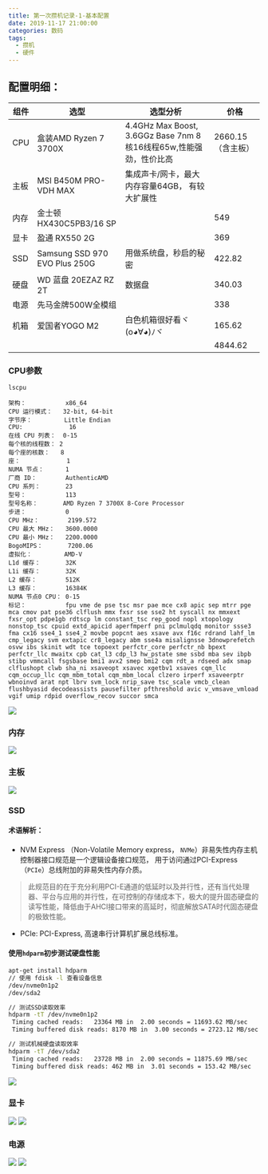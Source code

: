 ```yaml
---
title: 第一次攒机记录-1-基本配置
date: 2019-11-17 21:00:00
categories: 数码
tags: 
  - 攒机
  - 硬件
---
```


## 配置明细：

|组件|选型|选型分析|价格|
|-|-|-|-|
|CPU|盒装AMD Ryzen 7 3700X|4.4GHz Max Boost, 3.6GGz Base 7nm 8核16线程65w,性能强劲，性价比高|2660.15（含主板）|
|主板|MSI B450M PRO-VDH MAX|集成声卡/网卡，最大内存容量64GB， 有较大扩展性||
|内存|金士顿HX430C5PB3/16 SP||549|
|显卡|盈通 RX550 2G||369|
|SSD|Samsung SSD 970 EVO Plus 250G|用做系统盘，秒启的秘密|422.82|
|硬盘|WD 蓝盘 20EZAZ RZ 2T|数据盘|340.03
|电源|先马金牌500W全模组||338|
|机箱|爱国者YOGO M2|白色机箱很好看ヾ(o◕∀◕)ﾉヾ|165.62|
||||4844.62|

### CPU参数
`lscpu`
```
架构：           x86_64
CPU 运行模式：   32-bit, 64-bit
字节序：         Little Endian
CPU:             16
在线 CPU 列表：  0-15
每个核的线程数： 2
每个座的核数：   8
座：             1
NUMA 节点：      1
厂商 ID：        AuthenticAMD
CPU 系列：       23
型号：           113
型号名称：       AMD Ryzen 7 3700X 8-Core Processor
步进：           0
CPU MHz：        2199.572
CPU 最大 MHz：   3600.0000
CPU 最小 MHz：   2200.0000
BogoMIPS：       7200.06
虚拟化：         AMD-V
L1d 缓存：       32K
L1i 缓存：       32K
L2 缓存：        512K
L3 缓存：        16384K
NUMA 节点0 CPU： 0-15
标记：           fpu vme de pse tsc msr pae mce cx8 apic sep mtrr pge mca cmov pat pse36 clflush mmx fxsr sse sse2 ht syscall nx mmxext fxsr_opt pdpe1gb rdtscp lm constant_tsc rep_good nopl xtopology nonstop_tsc cpuid extd_apicid aperfmperf pni pclmulqdq monitor ssse3 fma cx16 sse4_1 sse4_2 movbe popcnt aes xsave avx f16c rdrand lahf_lm cmp_legacy svm extapic cr8_legacy abm sse4a misalignsse 3dnowprefetch osvw ibs skinit wdt tce topoext perfctr_core perfctr_nb bpext perfctr_llc mwaitx cpb cat_l3 cdp_l3 hw_pstate sme ssbd mba sev ibpb stibp vmmcall fsgsbase bmi1 avx2 smep bmi2 cqm rdt_a rdseed adx smap clflushopt clwb sha_ni xsaveopt xsavec xgetbv1 xsaves cqm_llc cqm_occup_llc cqm_mbm_total cqm_mbm_local clzero irperf xsaveerptr wbnoinvd arat npt lbrv svm_lock nrip_save tsc_scale vmcb_clean flushbyasid decodeassists pausefilter pfthreshold avic v_vmsave_vmload vgif umip rdpid overflow_recov succor smca

```
![](http://qiniu.aimiter.com/myblog/IMG_20191121_184641-8.jpg)

### 内存
![](http://qiniu.aimiter.com/myblog/IMG_20191121_184641-4.jpg)

### 主板
![](http://qiniu.aimiter.com/myblog/IMG_20191121_184641-9.jpg)

### SSD 
#### 术语解析：

- NVM Express （Non-Volatile Memory express， `NVMe`）非易失性内存主机控制器接口规范是一个逻辑设备接口规范， 用于访问通过PCI-Express（`PCIe`）总线附加的非易失性内存介质。

 > 此规范目的在于充分利用PCI-E通道的低延时以及并行性，还有当代处理器、平台与应用的并行性，在可控制的存储成本下，极大的提升固态硬盘的读写性能，降低由于AHCI接口带来的高延时，彻底解放SATA时代固态硬盘的极致性能。

 - PCIe: PCI-Express, 高速串行计算机扩展总线标准。


#### 使用`hdparm`初步测试硬盘性能
```bash
apt-get install hdparm  
// 使用 fdisk -l 查看设备信息
/dev/nvme0n1p2 
/dev/sda2

// 测试SSD读取效率
hdparm -tT /dev/nvme0n1p2
 Timing cached reads:   23364 MB in  2.00 seconds = 11693.62 MB/sec
 Timing buffered disk reads: 8170 MB in  3.00 seconds = 2723.12 MB/sec

// 测试机械硬盘读取效率
hdparm -tT /dev/sda2
 Timing cached reads:   23728 MB in  2.00 seconds = 11875.69 MB/sec
 Timing buffered disk reads: 462 MB in  3.01 seconds = 153.42 MB/sec
```
![](http://qiniu.aimiter.com/myblog/IMG_20191121_184641-6.jpg)


### 显卡
![](http://qiniu.aimiter.com/myblog/IMG_20191121_184641-2.jpg)
![](http://qiniu.aimiter.com/myblog/IMG_20191121_184641-3.jpg)

### 电源
![](http://qiniu.aimiter.com/myblog/IMG_20191121_184641-1.jpg)
![](http://qiniu.aimiter.com/myblog/IMG_20191121_184641-0.jpg)
